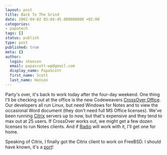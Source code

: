 ```yaml
---
layout: post
title: Back To The Grind
date: 2002-04-02 05:04:45.000000000 +02:00
categories:
- papatech
tags: []
status: publish
type: post
published: true
meta: {}
author:
  login: shanson
  email: papascott-wp@gmail.com
  display_name: PapaScott
  first_name: Scott
  last_name: Hanson
---
```

<p>Party's over, it's back to work today after the four-day weekend. One thing I'll be checking out at the office is the new Codeweavers <a href="http://www.codeweavers.com/products/office/">CrossOver Office</a>. Our developers all run Linux, but need Windows for Notes and to view the occasional Word document (they don't need full MS Office licenses). We've been running <a href="http://www.citrix.com">Citrix</a> servers up to now, but that's expensive and they tend to max out at 25 users. If CrossOver works out, we might get a few dozen licenses to run Notes clients. And if <a href="http://radio.userland.com">Radio</a> will work with it, I'll get one for home.</p>
<p>Speaking of Citrix, I finally got the Citrix client to work on FreeBSD. I should have known, it's a <a href="http://www.freshports.org/port-description.php3?port=201">port</a>!</p>
